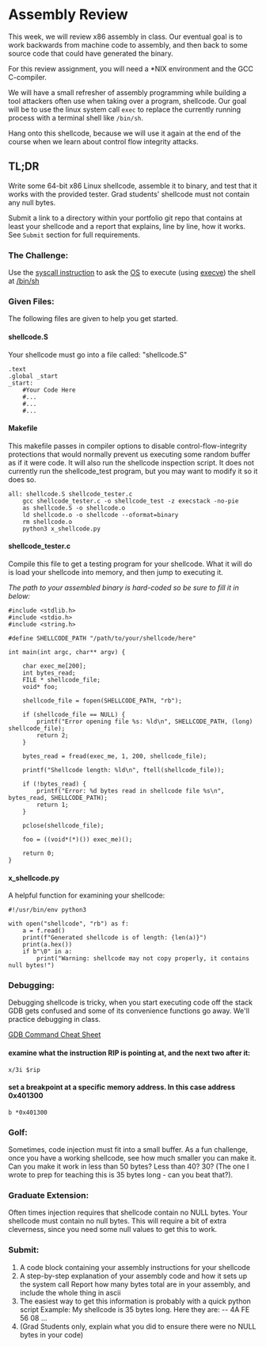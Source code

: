# Assembly Review

This week, we will review x86 assembly in class. Our eventual goal is to work backwards from machine code to assembly, and then back to some source code that could have generated the binary.

For this review assignment, you will need a *NIX environment and the GCC C-compiler.

We will have a small refresher of assembly programming while building a tool attackers often use when taking over a program, shellcode. Our goal will be to use the linux system call `exec` to replace the currently running process with a terminal shell like `/bin/sh`.

Hang onto this shellcode, because we will use it again at the end of the course when we learn about control flow integrity attacks.

## TL;DR

Write some 64-bit x86 Linux shellcode, assemble it to binary, and test that it works with the provided tester. Grad students' shellcode must not contain any null bytes.

Submit a link to a directory within your portfolio git repo that contains at least your shellcode and a report that explains, line by line, how it works. See `Submit` section for full requirements.

### The Challenge:

Use the [syscall instruction](https://stackoverflow.com/questions/2535989/what-are-the-calling-conventions-for-unix-linux-system-calls-and-user-space-f) to ask the [OS](https://chromium.googlesource.com/chromiumos/docs/+/master/constants/syscalls.md#x86_64-64_bit) to execute (using [execve](https://man7.org/linux/man-pages/man2/execve.2.html)) the shell at [/bin/sh](https://stackoverflow.com/questions/5725296/difference-between-sh-and-bash)


### Given Files:

The following files are given to help you get started.

#### shellcode.S
Your shellcode must go into a file called: "shellcode.S" 

```
.text
.global _start
_start:
    #Your Code Here
    #...
    #...
    #...
```

#### Makefile

This makefile passes in compiler options to disable control-flow-integrity protections that would normally prevent us executing some random buffer as if it were code. It will also run the shellcode inspection script. It does not currently run the shellcode_test program, but you may want to modify it so it does so.

```
all: shellcode.S shellcode_tester.c
	gcc shellcode_tester.c -o shellcode_test -z execstack -no-pie
	as shellcode.S -o shellcode.o
	ld shellcode.o -o shellcode --oformat=binary
	rm shellcode.o
	python3 x_shellcode.py
```

#### shellcode_tester.c

Compile this file to get a testing program for your shellcode. What it will do is load your shellcode into memory, and then jump to executing it. 

*The path to your assembled binary is hard-coded so be sure to fill it in below:*
```
#include <stdlib.h>
#include <stdio.h>
#include <string.h>

#define SHELLCODE_PATH "/path/to/your/shellcode/here"

int main(int argc, char** argv) {

    char exec_me[200];
    int bytes_read;
    FILE * shellcode_file;
    void* foo;

    shellcode_file = fopen(SHELLCODE_PATH, "rb");

    if (shellcode_file == NULL) {
        printf("Error opening file %s: %ld\n", SHELLCODE_PATH, (long) shellcode_file);
        return 2;
    }

    bytes_read = fread(exec_me, 1, 200, shellcode_file);

    printf("Shellcode length: %ld\n", ftell(shellcode_file));

    if (!bytes_read) {
        printf("Error: %d bytes read in shellcode file %s\n", bytes_read, SHELLCODE_PATH);
        return 1;
    }

    pclose(shellcode_file);

    foo = ((void*(*)()) exec_me)();

    return 0;
}
```

#### x_shellcode.py

A helpful function for examining your shellcode:

```
#!/usr/bin/env python3

with open("shellcode", "rb") as f:
    a = f.read()
    print(f"Generated shellcode is of length: {len(a)}")
    print(a.hex())
    if b"\0" in a:
        print("Warning: shellcode may not copy properly, it contains null bytes!")
```

### Debugging:

Debugging shellcode is tricky, when you start executing code off the stack GDB gets confused and some of its convenience functions go away. We'll practice debugging in class.

[GDB Command Cheat Sheet](https://darkdust.net/files/GDB%20Cheat%20Sheet.pdf)

#### examine what the instruction RIP is pointing at, and the next two after it:
```
x/3i $rip
```

#### set a breakpoint at a specific memory address. In this case address 0x401300
```
b *0x401300
```


### Golf:

Sometimes, code injection must fit into a small buffer. As a fun challenge, once you have a working shellcode, see how much smaller you can make it. Can you make it work in less than 50 bytes? Less than 40? 30? (The one I wrote to prep for teaching this is 35 bytes long - can you beat that?).

### Graduate Extension:

Often times injection requires that shellcode contain no NULL bytes. Your shellcode must contain no null bytes. This will require a bit of extra cleverness, since you need some null values to get this to work.

### Submit:

1. A code block containing your assembly instructions for your shellcode
2. A step-by-step explanation of your assembly code and how it sets up the system call
Report how many bytes total are in your assembly, and include the whole thing in ascii
3. The easiest way to get this information is probably with a quick python script 
Example: My shellcode is 35 bytes long. Here they are: -- 4A FE 56 08 ...
4. (Grad Students only, explain what you did to ensure there were no NULL bytes in your code)
